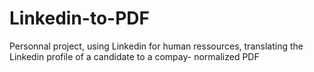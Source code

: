 # Linkedin-to-PDF
Personnal project, using Linkedin for human ressources, translating the Linkedin profile of a candidate to a compay- normalized PDF 
